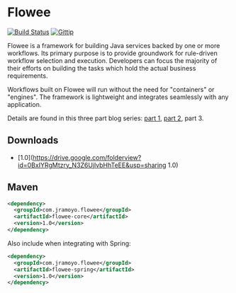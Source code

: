 # Flowee
[![Build Status](https://travis-ci.org/jramoyo/flowee.png?branch=master)](https://travis-ci.org/jramoyo/flowee)
[![Gittip](http://img.shields.io/gittip/jramoyo.svg)](https://www.gittip.com/jramoyo/)

Flowee is a framework for building Java services backed by one or more workflows. Its primary purpose is to provide groundwork for rule-driven workflow selection and execution. Developers can focus the majority of their efforts on building the tasks which hold the actual business requirements.

Workflows built on Flowee will run without the need for "containers" or "engines". The framework is lightweight and integrates seamlessly with any application.

Details are found in this three part blog series: [part 1](http://www.jramoyo.com/2013/05/introducing-flowee-framework-for.html), [part 2](http://www.jramoyo.com/2013/05/flowee-sample-application.html), part 3.

## Downloads
  * [1.0](https://drive.google.com/folderview?id=0BxIYRgMtzry_N3Z6UjlvbHhTeEE&usp=sharing 1.0)

## Maven
```xml
<dependency>
  <groupId>com.jramoyo.flowee</groupId>
  <artifactId>flowee-core</artifactId>
  <version>1.0</version>
</dependency>
```
Also include when integrating with Spring:
```xml
<dependency>
  <groupId>com.jramoyo.flowee</groupId>
  <artifactId>flowee-spring</artifactId>
  <version>1.0</version>
</dependency>
```
